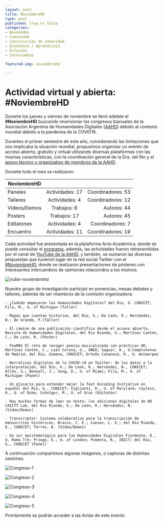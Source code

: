 ```yaml
---
layout: post
title: NoviembreHD
type: post
published: true_or_false
categories: 
- Novedades
- Comunidad
- Construcción de comunidad
- Enseñanza / Aprendizaje
- Difusión
- Intercambio

featured-img: noviembrehd

---
```


# Actividad virtual y abierta: #NoviembreHD

Durante los jueves y viernes de noviembre se llevó adelate el **#NoviembreHD** buscando reversionar los congresos bianuales de la Asociación Argentina de Humanidades Digitales ([AAHD](aahd.net.ar/)) debido al contexto mundial debido a la pandemia de la COVID19. 

Durantes el primer semestre de este año, considerando las limitaciones que nos implicaba la situación mundial, propusimos organizar un evento de acceso abierto, gratuito y virtual utilizando diversas plataformas con las mismas características, con la coordinación general de la Dra. del Rio y el [apoyo técnico y organizativo de miembros de la AAHD](https://www.aacademica.org/noviembrehd/tabs/committee).

Durante todo el mes se realizaron: 

| NoviembreHD 	| 						|  			|
| ------------- |:-------------:		| -----:				|
| Paneles 		| 	Actividades: 17 	| 	Coordinadores: 53 |
| Talleres 		| 	Actividades: 4  	|  	Coordinadores: 12 |
| Videos/Demos 	| 	Trabajos: 8  	| 	Autores: 44 |
| Posters		| 	Trabajos: 17 	| 	Autores: 45  |
| Editatones	| 	Actividades: 4  	| 	Coordinadores: 7 |
| Encuentro 	| 	Actividades: 11  	| 	Coordinadores: 19 |


Cada actividad fue presentada en la plataforma Acta Académica, donde se puede consultar el [programa](https://www.aacademica.org/noviembrehd/otherDocuments/2.pdf), además, las actividades fueron retransmitidas por el canal de [YouTube de la AAHD](https://www.youtube.com/playlist?list=PLjxMH6JwH1oNGvsHq-7_CHXNyPytC4luP), y también, se sumaron las diversas propuestas que tuvieron lugar en la red social Twitter con el [#NoviembreHD](https://twitter.com/hashtag/NoviembreHD?src=hashtag_click), donde se realizaron presentaciones de pósteres con interesantes intercambios de opiniones relaciondos a los mismos.

![nube-noviembrehd](/assets/img/posts/nube-noviembrehd.jpg)

Nuestro grupo de investigación participó en ponencias, mesas debates y talleres, además de ser miembros de la comisión organizadora:

	- ¿Cuándo empezaron las Humanidades Digitales? del Rio, G. CONICET; Fila, M., U. of Michigan (Taller)
  
	- Mapas que cuentan historias, del Rio, G.; De León, R.; Hernández, N.; De Grande, P.(Taller)
  
	- El camino de una publicación científica desde el acceso abierto, Revista de Humanidades Digitales, del Rio Riande, G.; Martínez Cantón, C.; De León, R. (Póster)
  
	- PoeMAS El reto de recoger poesía musicalizada con prácticas HD, Martínez Cantón, C.; Laín Corona, G., UNED; Saguar, A., U.Complutense de Madrid; del Rio, Gimena, CONICET; Ortuño Casanova, R., U. Antwerpen

	- Narrativas digitales de la COVID-19 en Twitter: de los datos a la interpretación, del Rio, G.; De León, R.; Hernández, N., CONICET; Allés, S.; Bonnell, J.; Song, D., U. of Miami; Fila, M., U. of Michigan (Panel)

	- Un glosario para entender mejor la Text Encoding Initiative en español del Rio, G., CONICET; Viglianti, R., U. of Maryland; Cayless, H., U. of Duke; Scholger, M., U. of Graz (Editatón)

	- Hay muchas formas de leer un texto: las ediciones digitales de HD CAICYT Lab, del Rio Riande, G.; De León, R.; Hernández, N. (Video/Demos)

	- Transcriptor: Sistema colaborativo para la transcripción de manuscritos históricos, Bracco, C. E.; Cuevas, L. E.; del Rio Riande, G., CONICET; Torres, D. (Video/Demos)

	- Un sur epistemológico para las Humanidades Digitales Fiormonte, D., U. Roma Tre; Priego, E., U. of London; Pimenta, R., IBICT; del Rio, G., CONICET (Panel)

A continuación compartimos algunas imágenes, o capturas de distintas sesiones.

![Congreso-1](/assets/img/posts/noviembrehd1.jpeg)

![Congreso-2](/assets/img/posts/noviembrehd2.jpeg)

![Congreso-3](/assets/img/posts/noviembrehd3.jpeg)

![Congreso-4](/assets/img/posts/noviembrehd4.jpeg)

![Congreso-5](/assets/img/posts/noviembrehd5.jpeg)

Prontamente se podrán acceder a las Actas de este evento.
